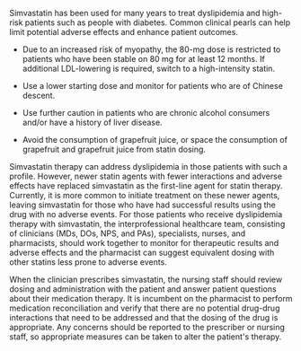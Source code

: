 Simvastatin has been used for many years to treat dyslipidemia and high-risk patients such as people with diabetes. Common clinical pearls can help limit potential adverse effects and enhance patient outcomes.

- Due to an increased risk of myopathy, the 80-mg dose is restricted to patients who have been stable on 80 mg for at least 12 months. If additional LDL-lowering is required, switch to a high-intensity statin.

- Use a lower starting dose and monitor for patients who are of Chinese descent.

- Use further caution in patients who are chronic alcohol consumers and/or have a history of liver disease.

- Avoid the consumption of grapefruit juice, or space the consumption of grapefruit and grapefruit juice from statin dosing.

Simvastatin therapy can address dyslipidemia in those patients with such a profile. However, newer statin agents with fewer interactions and adverse effects have replaced simvastatin as the first-line agent for statin therapy. Currently, it is more common to initiate treatment on these newer agents, leaving simvastatin for those who have had successful results using the drug with no adverse events. For those patients who receive dyslipidemia therapy with simvastatin, the interprofessional healthcare team, consisting of clinicians (MDs, DOs, NPS, and PAs), specialists, nurses, and pharmacists, should work together to monitor for therapeutic results and adverse effects and the pharmacist can suggest equivalent dosing with other statins less prone to adverse events.

When the clinician prescribes simvastatin, the nursing staff should review dosing and administration with the patient and answer patient questions about their medication therapy. It is incumbent on the pharmacist to perform medication reconciliation and verify that there are no potential drug-drug interactions that need to be addressed and that the dosing of the drug is appropriate. Any concerns should be reported to the prescriber or nursing staff, so appropriate measures can be taken to alter the patient's therapy.